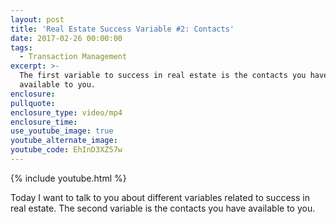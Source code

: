 ```yaml
---
layout: post
title: 'Real Estate Success Variable #2: Contacts'
date: 2017-02-26 00:00:00
tags:
  - Transaction Management
excerpt: >-
  The first variable to success in real estate is the contacts you have
  available to you.
enclosure:
pullquote:
enclosure_type: video/mp4
enclosure_time:
use_youtube_image: true
youtube_alternate_image:
youtube_code: EhInD3XZ57w
---
```


{% include youtube.html %}

Today I want to talk to you about different variables related to success in real estate. The second variable is the contacts you have available to you.